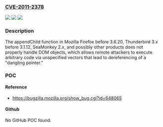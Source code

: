 ### [CVE-2011-2378](https://cve.mitre.org/cgi-bin/cvename.cgi?name=CVE-2011-2378)
![](https://img.shields.io/static/v1?label=Product&message=n%2Fa&color=blue)
![](https://img.shields.io/static/v1?label=Version&message=n%2Fa&color=blue)
![](https://img.shields.io/static/v1?label=Vulnerability&message=n%2Fa&color=brighgreen)

### Description

The appendChild function in Mozilla Firefox before 3.6.20, Thunderbird 3.x before 3.1.12, SeaMonkey 2.x, and possibly other products does not properly handle DOM objects, which allows remote attackers to execute arbitrary code via unspecified vectors that lead to dereferencing of a "dangling pointer."

### POC

#### Reference
- https://bugzilla.mozilla.org/show_bug.cgi?id=648065

#### Github
No GitHub POC found.


